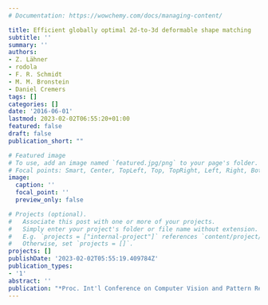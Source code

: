 ```yaml
---
# Documentation: https://wowchemy.com/docs/managing-content/

title: Efficient globally optimal 2d-to-3d deformable shape matching
subtitle: ''
summary: ''
authors:
- Z. Lähner
- rodola
- F. R. Schmidt
- M. M. Bronstein
- Daniel Cremers
tags: []
categories: []
date: '2016-06-01'
lastmod: 2023-02-02T06:55:20+01:00
featured: false
draft: false
publication_short: ""

# Featured image
# To use, add an image named `featured.jpg/png` to your page's folder.
# Focal points: Smart, Center, TopLeft, Top, TopRight, Left, Right, BottomLeft, Bottom, BottomRight.
image:
  caption: ''
  focal_point: ''
  preview_only: false

# Projects (optional).
#   Associate this post with one or more of your projects.
#   Simply enter your project's folder or file name without extension.
#   E.g. `projects = ["internal-project"]` references `content/project/deep-learning/index.md`.
#   Otherwise, set `projects = []`.
projects: []
publishDate: '2023-02-02T05:55:19.409784Z'
publication_types:
- '1'
abstract: ''
publication: "*Proc. Int'l Conference on Computer Vision and Pattern Recognition (CVPR)*"
---
```

